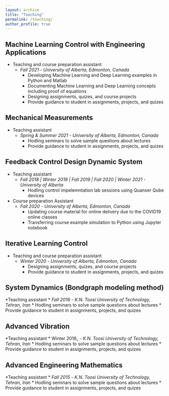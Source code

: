 ```yaml
---
layout: archive
title: "Teaching"
permalink: /teaching/
author_profile: true
---
```


## Machine Learning Control with Engineering Applications 
* Teaching and course preparation assistant
    * _Fall 2021_ - _University of Alberta, Edmonton, Canada_
        * Developing Machine Learning and Deep Learning examples in Python and Matlab
        * Documenting Machine Learning and Deep Learning concepts including proof of equations
        * Designing assignments, quizes, and course projects 
        * Provide guidance to student in assignments, projects, and quizes

## Mechanical Measurements
* Teaching assistant
    * _Spring & Summer 2021_ - _University of Alberta, Edmonton, Canada_
        * Hodling seminars to solve sample questions about lectures
        * Provide guidance to student in assignments, projects, and quizes



## Feedback Control Design Dynamic System
* Teaching assistant
    * _Fall 2018 &#124; Winter 2019 &#124; Fall 2019 &#124; Fall 2020 &#124; Winter 2021_ - _University of Alberta_
        * Hodling control impelemntation lab sessions using Quanser Qube devices
* Course preparation Assistant
    * _Fall 2020_ - _University of Alberta, Edmonton, Canada_
        * Updating course material for online delivery due to the COVID19 online classes
        * Transferring course example simulation to Python using Jupyter notebook


## Iterative Learning Control
* Teaching and course preparation assistant 
    * _Winter 2020_ - _University of Alberta, Edmonton, Canada_
        * Designing assignments, quizes, and course projects 
        * Provide guidance to student in assignments, projects, and quizes


## System Dynamics (Bondgraph modeling method)
*Teaching assistant 
    * _Fall 2016_ - _K.N. Toosi University of Technology, Tehran, Iran_
        * Hodling seminars to solve sample questions about lectures
        * Provide guidance to student in assignments, projects, and quizes

## Advanced Vibration
*Teaching assistant 
    * Winter 2016_ - _K.N. Toosi University of Technology, Tehran, Iran_
        * Hodling seminars to solve sample questions about lectures
        * Provide guidance to student in assignments, projects, and quizes

## Advanced Engineering Mathematics
*Teaching assistant 
    * _Fall 2015_ - _K.N. Toosi University of Technology, Tehran, Iran_
        * Hodling seminars to solve sample questions about lectures
        * Provide guidance to student in assignments, projects, and quizes